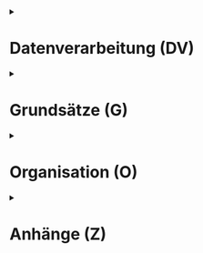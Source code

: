 
<details>
<summary><H1>Datenverarbeitung (DV)</H1></summary>
	
## DV.1 - [Verantwortliche](verantwortliche/index.md)

- DV 1.1 - [Gemeinsame Verantwortung](gemeinsame-verantwortung/index.md)
- DV 1.2 - [Auftragsverarbeitung](auftragsverarbeitung/index.md)
		
## DV.2 - [Betroffene](betroffene/index.md)
## DV.3 - [Dritte](dritte/index.md)
## DV.4 - [Personenbezogene Daten](personenbezogene-daten/index.md)
- Art, Umfang, Umstände und Zweck der Verarbeitung
	- [[Art der Verarbeitung]]
		- [[Umfang der Verarbeitung]]
		- [[Umstände der Verarbeitung]]
		- [[Zweck der Verarbeitung]]
- [Schutzstufe](schutzstufe/index.md)
- [Risiko](risiko/index.md)

## DV.5 - [Verarbeitungstätigkeit](verarbeitungstaetigkeit/index.md)
- DV.5.1 - [Datenerhebung](datenerhebung/index.md)
- DV.5.2 - [Datenübermittlung](datenuebermittlung/index.md)
- DV.5.X - [Löschung](loeschung/index.md)

</details>

<details>

<summary><H1>Grundsätze (G)</H1></summary>

# Grundsätze (G)
- ## G.1 - [Vertraulichkeit](vertraulichkeit/index.md)
- ## G.2 - [Verfügbarkeit](verfuegbarkeit/index.md)
- ## G.3 - [Integrität](integritaet/index.de)
- ## G.4 - [Belastbarkeit](belastbarkeit/index.de)
- ## G.5 - [Rechtmäßigkei](rechtmaessigkeit/index.de)
- ## G.6 - [Zweckbindung](zweckbindung/index.de)
- ## G.7 - [Erforderlichkeit](erforderlichkeit/indx.de)
- ## G.8 - [Datenminimierung](datenminimierung/index.de)
- ## G.9 - [Speicherbegrenzung](speicherbegrenzung/index.de)
- ## G.10 - [Richtigkeit](richtigkeit/index.de)
- ## G.11 - [Transparenz](transparenz/index.de)
- ## G.11 - [Rechenschaftspflicht](rechenschaftspflicht/index.de)
- ## G.X - [Direkterhebung](direkterhebung/index.de)
- ## G.X - [Privacy by design und dafault](privacybydesignanddefault/index.de)
	- G.X.1. - [Privacy by design](privacybydesign/index.de)
	- G.X.2 - [Privacy by default](privacybydefault/index.de)

</details>

<details>
<summary><H1>Organisation (O)</H1></summary>


# Organisation (O)
- ## O.1. [Aufbauorganisation](aufbauorganiation/index.de)
- ## O.P. - [Prozesse](prozesse/index.de)
	- O.P.X - [Widerspruch](widerspruch/index.de)
	- O.P.X - [Allgemeines Datenschutzmanagement](allgemeines-datenschutzmanagement/index.de)
		- [Personal](personal/index.de)
			- [Belehrung](belehrung/index.de)
				- Verpflichtung
				- Onboarding
				- Offboarding
			- [Schulung]
	- O.P.X - [Prozess - Bearbeitung eines Antrags auf Auskunf]]
	- O.P.X - [Berichtigung](berichtigung/index.de)
	- O.P.X - [Löschung](loeschung/index.de)
	- O.P.X - [Einschränkung](einschraenkung.index.de)
	- O.P.X - [Widerspruch](widerspruch/index.de)
	- O.P.X - [Data Breach](data-breach/index.de)
	- O.P.X - [LfD-Verfahren](lfd-verfahren)
	- O.P.X - [Unterlassung](unterlassung/index.de)
	- O.P.X - [Schadensersatz](schadensersatz/index.de)
	- O.P.X - [Prozess - Erstellung des Verzeichnisses der Verarbeitungstätigketen](prozess-vvt-erstellung/index.de)
	- O.P.X - [Prozess - Erstellung der Risikoanalyse](prozess-risikoanalyse/index.de)
	- O.P.X - [Prozess - Erstellung der Datenschutz-Folgenabschätzung](prozess-dsfa/index.de)
	- O.P.X - [Prozess - Einführung eines IT-Verfahrens](einfuehrung-it-verfahren/index.de)
- ## O.X - [Dokumentation](dokumentation/index.de) 
- ## O.3 - [[TOM]](Technische und organisatorische Maßnahmen)
	- O.2.1 - [Informationspflichten](informationspflichten/index.de)
	- O.2.2 - [Datenschutzerklärung](datenschutzerklaerungen/index.de)
	- O.2.X - [Pseudonymisierung](pseudonymisierung/index.de)
		- O.2.1.X - XX
- ## O.4 - [Verträge](vertraege/index.de)
	- O.4.1 - [Dienstleistungsvertrag](dienstleistungsvertrag/index.de)
	- 0.4.2 - [Kooperationsvertrag](kooperationsvertrag/index.de)
	- 0.4.3 - [EVB](evb-it/index.de)
	- O.4.4 - [[Vertrag zur Auftragsverarbeitung]] (ggf.)
	- O.4.5 - [[Vertrag zur Gemeinsamen Datenverarbeitung]] (ggf)
- ## O.5 - [Dienstanweisung](/dienstanweisung/index.md)
	- O.5.1 - [Dienstanweisung Datenschutz](dienstanweisung-datenschutz.index)
	- O.5.2 - [Spezielle Dienstanweisungen](spezielle-dienstanweisungen/index.md)
- ## O.6 - [Dienstvereinbarung](dienstvereinbarung/index.md)
	- O.5.1 - [Rahmendienstvereinbarung EDV](rahmendienstvereinbarung-edv/index.md)
	- O.5.2 - [Spezielle Dienstvereinbarungen](spezielle/dienstvereinbarungen/index.md)
- ## O.7 - [Rollenbeschreibungen](rollenbeschreibungen/index.md)
	- [Hauptverantwortliche](hauptverantwortliche/index.md)
	- [Fachverantwortliche](fachverantwortliche/index.md)
	- [IT-Abteilung](it-abteilung/index.md)
	- [ISB](isb/index.md)
	- [Organisations-Abteilung](organisationsabteilung/index.md)
	- [Rolle - Personalabteilung](rolle-personalabteilung/index.md)
	- [Personalrat](personalrat/index.md)
	- [DSB](dsb-index.md)
	- [DSK](dsk/index.md)

</details>


<details>
<summary><H1>Anhänge (Z)</H1></summary>

# Z. Anhang
- Z.1 - [Über](ueber/index.md)
- Z.2 - [Änderungen](aenderungen/index.md)

</details>

